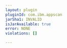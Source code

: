 ```yaml
---
layout: plugin
pluginId: com.ibm.appscan
jarSha1: INVALID
isJarAvailable: true
error: NONE
violations: []

---
```

